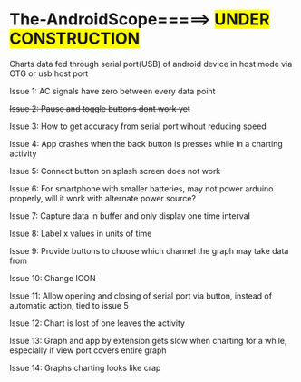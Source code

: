 # The-AndroidScope=====> <span style="background-color: #FFFF00">UNDER CONSTRUCTION</span>
Charts data fed through serial port(USB)  of android device in host mode via OTG or usb host port



<p>Issue 1:  AC signals have zero between every data point</p>
<p><strike>Issue 2:  Pause and toggle buttons dont work yet</strike></p>
<p>Issue 3:  How to get accuracy from serial port wihout reducing speed</p>
<p>Issue 4:  App crashes when the back button is presses while in a charting activity</p>
<p>Issue 5:  Connect button on splash screen does not work</p>
<p>Issue 6:  For smartphone with smaller batteries, may not power arduino properly, will it work with alternate power source?</p>
<p>Issue 7:  Capture data in buffer and only display one time interval</p>
<p>Issue 8:  Label x values in units of time</p>
<p>Issue 9:  Provide buttons to choose which channel the graph may take data from</p>
<p>Issue 10: Change ICON</p>
<p>Issue 11: Allow opening and closing of serial port via button, instead of automatic action, tied to issue 5</p>
<p>Issue 12: Chart is lost of one leaves the activity</p>
<p>Issue 13: Graph and app by extension gets slow when charting for a while, especially if view port covers entire graph</p>
<p>Issue 14: Graphs charting looks like crap</p>
